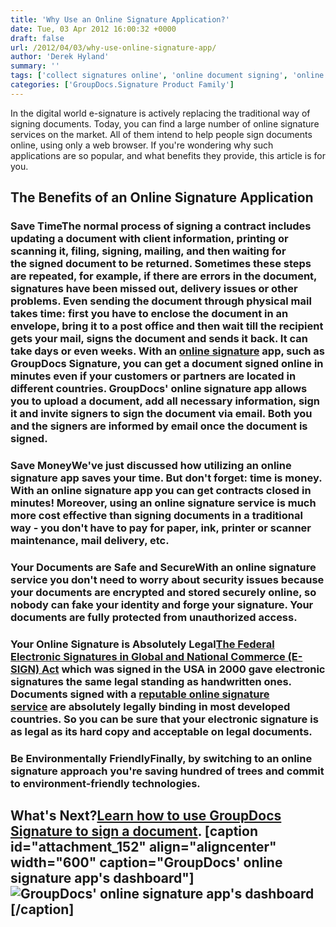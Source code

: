 ```yaml
---
title: 'Why Use an Online Signature Application?'
date: Tue, 03 Apr 2012 16:00:32 +0000
draft: false
url: /2012/04/03/why-use-online-signature-app/
author: 'Derek Hyland'
summary: ''
tags: ['collect signatures online', 'online document signing', 'online signature', 'online signature service', 'sign documents online', 'zArchive']
categories: ['GroupDocs.Signature Product Family']
---
```


In the digital world e-signature is actively replacing the traditional way of signing documents. Today, you can find a large number of online signature services on the market. All of them intend to help people sign documents online, using only a web browser. If you're wondering why such applications are so popular, and what benefits they provide, this article is for you.

## The Benefits of an Online Signature Application

### Save TimeThe normal process of signing a contract includes updating a document with client information, printing or scanning it, filing, signing, mailing, and then waiting for the signed document to be returned. Sometimes these steps are repeated, for example, if there are errors in the document, signatures have been missed out, delivery issues or other problems. Even sending the document through physical mail takes time: first you have to enclose the document in an envelope, bring it to a post office and then wait till the recipient gets your mail, signs the document and sends it back. It can take days or even weeks. With an [online signature](http://groupdocs.com/apps/signature) app, such as GroupDocs Signature, you can get a document signed online in minutes even if your customers or partners are located in different countries. GroupDocs' online signature app allows you to upload a document, add all necessary information, sign it and invite signers to sign the document via email. Both you and the signers are informed by email once the document is signed.

### Save MoneyWe've just discussed how utilizing an online signature app saves your time. But don't forget: time is money. With an online signature app you can get contracts closed in minutes! Moreover, using an online signature service is much more cost effective than signing documents in a traditional way - you don't have to pay for paper, ink, printer or scanner maintenance, mail delivery, etc.

### Your Documents are Safe and SecureWith an online signature service you don't need to worry about security issues because your documents are encrypted and stored securely online, so nobody can fake your identity and forge your signature. Your documents are fully protected from unauthorized access.

### Your Online Signature is Absolutely Legal[The Federal Electronic Signatures in Global and National Commerce (E-SIGN) Act](http://en.wikipedia.org/wiki/Electronic_Signatures_in_Global_and_National_Commerce_Act) which was signed in the USA in 2000 gave electronic signatures the same legal standing as handwritten ones. Documents signed with a [reputable online signature service](http://groupdocs.com/apps/signature) are absolutely legally binding in most developed countries. So you can be sure that your electronic signature is as legal as its hard copy and acceptable on legal documents.

### Be Environmentally FriendlyFinally, by switching to an online signature approach you're saving hundred of trees and commit to environment-friendly technologies.

## What's Next?[Learn how to use GroupDocs Signature to sign a document](https://blog.groupdocs.com/how-to-use-groupdocs-online-signature-app-to-sign-document). \[caption id="attachment\_152" align="aligncenter" width="600" caption="GroupDocs' online signature app's dashboard"\]![GroupDocs' online signature app's dashboard](https://blog.groupdocs.com/wp-content/uploads/sites/4/2012/03/Customised-Signature-Dashboard_blog.png "GroupDocs' online signature app's dashboard")\[/caption\]





